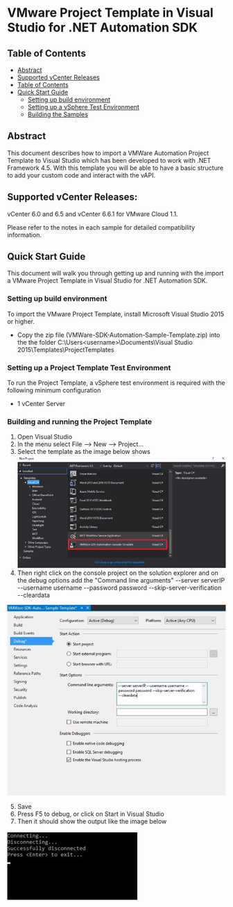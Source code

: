 # VMware Project Template in Visual Studio for .NET Automation SDK
## Table of Contents
- [Abstract](#abstract)
- [Supported vCenter Releases](#supported-vcenter-releases)
- [Table of Contents](#table-of-contents)
- [Quick Start Guide](#quick-start-guide)
  - [Setting up build environment](#setting-up-build-environment)
  - [Setting up a vSphere Test Environment](#setting-up-a-vsphere-test-environment)
  - [Building the Samples](#building-the-samples)

## Abstract
This document describes how to import a VMWare Automation Project Template to Visual Studio 
which has been developed to work with .NET Framework 4.5.
With this template you will be able to have a basic structure to add your custom code and interact with the vAPI.

## Supported vCenter Releases:
vCenter 6.0 and 6.5 and vCenter 6.6.1 for VMware Cloud 1.1.

Please refer to the notes in each sample for detailed compatibility information.

## Quick Start Guide
This document will walk you through getting up and running with the import a VMware Project Template in Visual Studio for .NET Automation SDK.

### Setting up build environment
To import the VMware Project Template, install Microsoft Visual Studio 2015 or higher. 

* Copy the zip file (VMWare-SDK-Automation-Sample-Template.zip) into the the folder C:\Users\<username>\Documents\Visual Studio 2015\Templates\ProjectTemplates

### Setting up a Project Template Test Environment

To run the Project Template, a vSphere test environment is required with the following minimum configuration
* 1 vCenter Server

### Building and running the Project Template 

1. Open Visual Studio
2.  In the menu select File --> New --> Project...
3. Select the template as the image below shows
![Build Solution](screenshots/newProject.jpg?raw=true)
4. Then right  click on the console project on the solution explorer and on the debug options add the "Command line arguments"
                   --server serverIP --username username --password password --skip-server-verification --cleardata

![Build Solution](screenshots/solExplorer.jpg?raw=true)

5. Save
6. Press F5 to debug, or click on Start in Visual Studio
7. Then it should show the output like the image below

![Build Solution](screenshots/output.jpg?raw=true)

